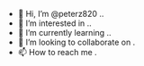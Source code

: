 - 👋 Hi, I’m @peterz820 ..
- 👀 I’m interested in ..
- 🌱 I’m currently learning ..
- 💞️ I’m looking to collaborate on .
- 📫 How to reach me .

<!---
peterz820/peterz820 is a ✨ special ✨ repository because its `README.md` (this file) appears on your GitHub profile.
You can click the Preview link to take a look at your changes.
--->
